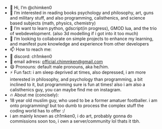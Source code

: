 - 👋 Hi, I’m @chimken0
- 👀 I’m interested in reading books psychology and philosophy, art, guns and military stuff, and also programming, calisthenics, and science based subjects (math, physics, chemistry)
- 🌱 I’m want to learn python, gdscript(in progress), GMOD lua, and the trio of webdevelopment. (also 3d modelling if i got into it too much)
- 💞️ I’m looking to collaborate on simple projects to enhance my learning, and manifest pure knowledge and experience from other developers
- 📫 How to reach me:
- 💬 discord: ch1mken0
- 📧 email adress: official.chimmken@gmail.com
- 😄 Pronouns: default male pronouns, aka he/him.
- ⚡ Fun fact: i am sleep deprived at times, also depressed, i am more interested in philosophy, and psychology than programming, a bit inclined to it, but programming sure is fun at times! also i am also a calisthenics guy, you can maybe find me on instagram.
- 🔥 About me (concisely):
-    18 year old muslim guy, who used to be a former amatuer footballer. i am onto programming! but too dumb to process the complex stuff the coding world has to offer :/
-    i am mainly known as ch1mken0, i do art, probably gonna do commissions soon too, i own a server/community lol thats it tbh.
